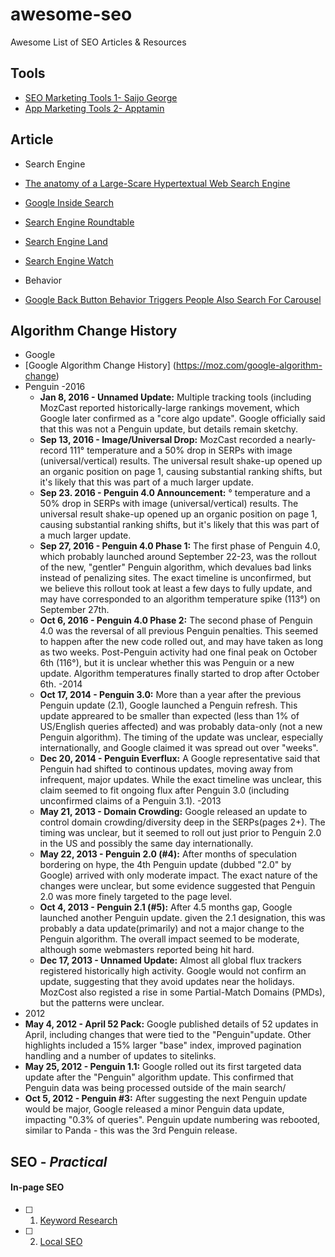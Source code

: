 # awesome-seo
Awesome List of SEO Articles & Resources

## Tools
- [SEO Marketing Tools 1- Saijo George](http://saijogeorge.com/best-marketing-tools/)
- [App Marketing Tools 2- Apptamin](http://www.apptamin.com/blog/app-developer-tools/#aso)

## Article
- Search Engine
 - [The anatomy of a Large-Scare Hypertextual Web Search Engine](http://infolab.stanford.edu/~backrub/google.html)
 - [Google Inside Search](https://www.google.com.au/insidesearch/howsearchworks/thestory/)
 - [Search Engine Roundtable](https://www.seroundtable.com/category/google)
 - [Search Engine Land](http://searchengineland.com/)
 - [Search Engine Watch](https://searchenginewatch.com/)
 
- Behavior
 - [Google Back Button Behavior Triggers People Also Search For Carousel](https://www.seroundtable.com/google-people-also-search-for-carousel-back-22840.html)

## Algorithm Change History
- Google
 - [Google Algorithm Change History] (https://moz.com/google-algorithm-change)
 - Penguin
  -2016
   - **Jan 8, 2016 - Unnamed Update:** Multiple tracking tools (including MozCast reported historically-large rankings movement, which Google later confirmed as a "core algo update". Google officially said that this was not a Penguin update, but details remain sketchy.
   - **Sep 13, 2016 - Image/Universal Drop:** MozCast recorded a nearly-record 111° temperature and a 50% drop in SERPs with image (universal/vertical) results. The universal result shake-up opened up an organic position on page 1, causing substantial ranking shifts, but it's likely that this was part of a much larger update.
   - **Sep 23. 2016 - Penguin 4.0 Announcement:** ° temperature and a 50% drop in SERPs with image (universal/vertical) results. The universal result shake-up opened up an organic position on page 1, causing substantial ranking shifts, but it's likely that this was part of a much larger update.
   - **Sep 27, 2016 - Penguin 4.0 Phase 1:** The first phase of Penguin 4.0, which probably launched around September 22-23, was the rollout of the new, "gentler" Penguin algorithm, which devalues bad links instead of penalizing sites. The exact timeline is unconfirmed, but we believe this rollout took at least a few days to fully update, and may have corresponded to an algorithm temperature spike (113°) on September 27th.
   - **Oct 6, 2016 - Penguin 4.0 Phase 2:** The second phase of Penguin 4.0 was the reversal of all previous Penguin penalties. This seemed to happen after the new code rolled out, and may have taken as long as two weeks. Post-Penguin activity had one final peak on October 6th (116°), but it is unclear whether this was Penguin or a new update. Algorithm temperatures finally started to drop after October 6th.
  -2014
   - **Oct 17, 2014 - Penguin 3.0:** More than a year after the previous Penguin update (2.1), Google launched a Penguin refresh. This update appreared to be smaller than expected (less than 1% of US/English queries affected) and was probably data-only (not a new Penguin algorithm). The timing of the update was unclear, especially internationally, and Google claimed it was spread out over "weeks".
   - **Dec 20, 2014 - Penguin Everflux:** A Google representative said that Penguin had shifted to continous updates, moving away from infrequent, major updates. While the exact timeline was unclear, this claim seemed to fit ongoing flux after Penguin 3.0 (including unconfirmed claims of a Penguin 3.1).
  -2013
   - **May 21, 2013 - Domain Crowding:** Google released an update to control domain crowding/diversity deep in the SERPs(pages 2+). The timing was unclear, but it seemed to roll out just prior to Penguin 2.0 in the US and possibly the same day internationally.
   - **May 22, 2013 - Penguin 2.0 (#4):** After months of speculation bordering on hype, the 4th Penguin update (dubbed "2.0" by Google) arrived with only moderate impact. The exact nature of the changes were unclear, but some evidence suggested that Penguin 2.0 was more finely targeted to the page level.
   - **Oct 4, 2013 - Penguin 2.1 (#5):** After 4.5 months gap, Google launched another Penguin update. given the 2.1 designation, this was probably a data update(primarily) and not a major change to the Penguin algorithm. The overall impact seemed to be moderate, although some webmasters reported being hit hard. 
   - **Dec 17, 2013 - Unnamed Update:** Almost all global flux trackers registered historically high activity. Google would not confirm an update, suggesting that they avoid updates near the holidays. MozCost also registed a rise in some Partial-Match Domains (PMDs), but the patterns were unclear.
  - 2012
   - **May 4, 2012 - April 52 Pack:** Google published details of 52 updates in April, including changes that were tied to the "Penguin"update. Other highlights included a 15% larger "base" index, improved pagination handling and a number of updates to sitelinks.
   - **May 25, 2012 - Penguin 1.1:** Google rolled out its first targeted data update after the "Penguin" algorithm update. This confirmed that Penguin data was being processed outside of the main search/
   - **Oct 5, 2012 - Penguin #3:** After suggesting the next Penguin update would be major, Google released a minor Penguin data update, impacting "0.3% of queries". Penguin update numbering was rebooted, similar to Panda - this was the 3rd Penguin release.

## SEO - <i>Practical</i>
#### In-page SEO
- [ ] 1. [Keyword Research](https://github.com/Allyssacsf/awesome-keyword-research)
- [ ] 2. [Local SEO](https://github.com/Allyssacsf/awesome-local-seo)
